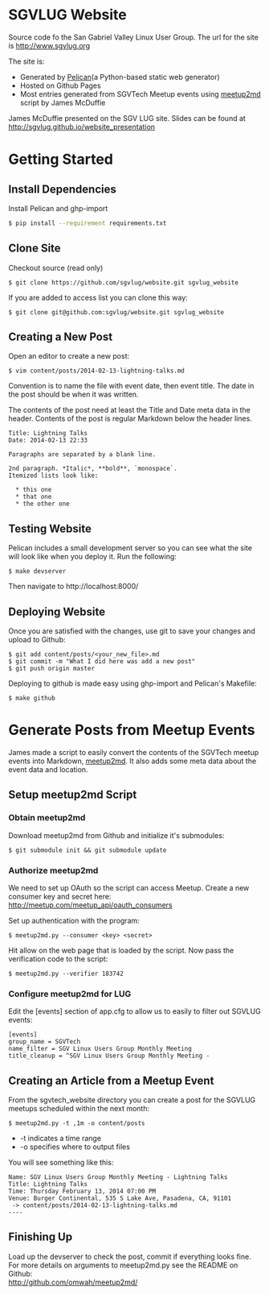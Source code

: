 # SGVLUG Website

Source code fo the San Gabriel Valley Linux User Group.
The url for the site is http://www.sgvlug.org

The site is:
- Generated by [Pelican](http://docs.getpelican.com/)(a Python-based static web generator)
- Hosted on Github Pages
- Most entries generated from SGVTech Meetup events using [meetup2md](https://github.com/omwah/meetup2md.git) script by James McDuffie 

James McDuffie presented on the SGV LUG site. Slides can be found at  
http://sgvlug.github.io/website_presentation

# Getting Started

## Install Dependencies   

Install Pelican and ghp-import
```bash
$ pip install --requirement requirements.txt
```
## Clone Site

Checkout source (read only)
```
$ git clone https://github.com/sgvlug/website.git sgvlug_website
```

If you are added to access list you can clone this way:
```
$ git clone git@github.com:sgvlug/website.git sgvlug_website
```

## Creating a New Post

Open an editor to create a new post:
```
$ vim content/posts/2014-02-13-lightning-talks.md
```

Convention is to name the file with event date, then event title.  The date in the post should be when it was written.

The contents of the post need at least the Title and Date meta data in the header. Contents of the post is regular Markdown below the header lines.
```
Title: Lightning Talks
Date: 2014-02-13 22:33

Paragraphs are separated by a blank line.

2nd paragraph. *Italic*, **bold**, `monospace`. 
Itemized lists look like:

  * this one
  * that one
  * the other one
```

## Testing Website

Pelican includes a small development server so you can see what the site will look like when you deploy it. Run the following:
```
$ make devserver
```

Then navigate to http://localhost:8000/

## Deploying Website

Once you are satisfied with the changes, use git to save your changes and upload to Github:
```
$ git add content/posts/<your_new_file>.md
$ git commit -m "What I did here was add a new post"
$ git push origin master
```

Deploying to github is made easy using ghp-import and Pelican's Makefile:
```
$ make github
```

# Generate Posts from Meetup Events

James made a script to easily convert the contents of the SGVTech meetup events into Markdown, [meetup2md](http://github.com/omwah/meetup2md/). It also adds some meta data about the event data and location.

## Setup meetup2md Script

### Obtain meetup2md

Download meetup2md from Github and initialize it's submodules:
```
$ git submodule init && git submodule update 
```

### Authorize meetup2md

We need to set up OAuth so the script can access Meetup. Create a new consumer key and secret here:
http://meetup.com/meetup_api/oauth_consumers

Set up authentication with the program:
```
$ meetup2md.py --consumer <key> <secret>
```

Hit allow on the web page that is loaded by the script. Now pass the verification code to the script:
```
$ meetup2md.py --verifier 183742
```

### Configure meetup2md for LUG

Edit the [events] section of app.cfg to allow us to easily to filter out SGVLUG events:
```
[events]
group_name = SGVTech
name_filter = SGV Linux Users Group Monthly Meeting
title_cleanup = ^SGV Linux Users Group Monthly Meeting -
```

## Creating an Article from a Meetup Event

From the sgvtech_website directory you can create a post for the SGVLUG meetups scheduled within the next month:
```
$ meetup2md.py -t ,1m -o content/posts
```
* -t indicates a time range
* -o specifies where to output files

You will see something like this:
```
Name: SGV Linux Users Group Monthly Meeting - Lightning Talks
Title: Lightning Talks
Time: Thursday February 13, 2014 07:00 PM
Venue: Burger Continental, 535 S Lake Ave, Pasadena, CA, 91101
 -> content/posts/2014-02-13-lightning-talks.md
----
```

## Finishing Up

Load up the devserver to check the post, commit if everything looks fine.  
For more details on arguments to meetup2md.py see the README on Github:  
http://github.com/omwah/meetup2md/
